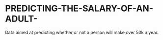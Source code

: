 # PREDICTING-THE-SALARY-OF-AN-ADULT-
Data aimed at predicting whether or not a person will make over 50k a year.

